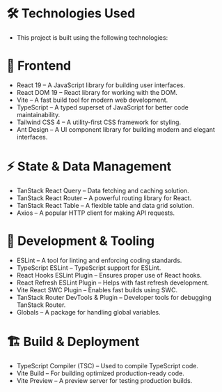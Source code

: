 # 🛠️ Technologies Used
- This project is built using the following technologies:

# 📌 Frontend
- React 19 – A JavaScript library for building user interfaces.
- React DOM 19 – React library for working with the DOM.
- Vite – A fast build tool for modern web development.
- TypeScript – A typed superset of JavaScript for better code maintainability.
- Tailwind CSS 4 – A utility-first CSS framework for styling.
- Ant Design – A UI component library for building modern and elegant interfaces.
  
# ⚡ State & Data Management
- TanStack React Query – Data fetching and caching solution.
- TanStack React Router – A powerful routing library for React.
- TanStack React Table – A flexible table and data grid solution.
- Axios – A popular HTTP client for making API requests.
  
# 🔧 Development & Tooling
- ESLint – A tool for linting and enforcing coding standards.
- TypeScript ESLint – TypeScript support for ESLint.
- React Hooks ESLint Plugin – Ensures proper use of React hooks.
- React Refresh ESLint Plugin – Helps with fast refresh development.
- Vite React SWC Plugin – Enables fast builds using SWC.
- TanStack Router DevTools & Plugin – Developer tools for debugging TanStack Router.
- Globals – A package for handling global variables.
  
# 🏗️ Build & Deployment
- TypeScript Compiler (TSC) – Used to compile TypeScript code.
- Vite Build – For building optimized production-ready code.
- Vite Preview – A preview server for testing production builds.